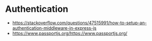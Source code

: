 # Authentication

- https://stackoverflow.com/questions/47515991/how-to-setup-an-authentication-middleware-in-express-js
- https://www.passportjs.org/https://www.passportjs.org/
